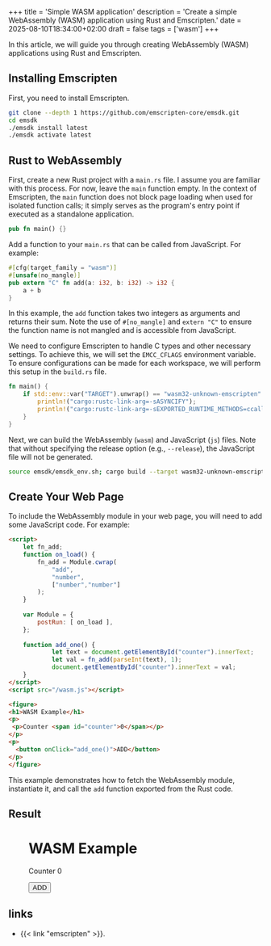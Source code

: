 +++
title = 'Simple WASM application'
description = 'Create a simple WebAssembly (WASM) application using Rust and Emscripten.'
date = 2025-08-10T18:34:00+02:00
draft = false
tags = ['wasm']
+++

In this article, we will guide you through creating WebAssembly (WASM)
applications using Rust and Emscripten.

## Installing Emscripten

First, you need to install Emscripten.
 
```bash 
git clone --depth 1 https://github.com/emscripten-core/emsdk.git 
cd emsdk
./emsdk install latest 
./emsdk activate latest 
```

## Rust to WebAssembly

First, create a new Rust project with a `main.rs` file. I assume you are
familiar with this process. For now, leave the `main` function empty. In the
context of Emscripten, the `main` function does not block page loading when
used for isolated function calls; it simply serves as the program's entry point
if executed as a standalone application.

```rust
pub fn main() {} 
```

Add a function to your `main.rs` that can be called from JavaScript. For
example:

```rust
#[cfg(target_family = "wasm")] 
#[unsafe(no_mangle)]
pub extern "C" fn add(a: i32, b: i32) -> i32 { 
    a + b 
} 
```

In this example, the `add` function takes two integers as arguments and returns
their sum. Note the use of `#[no_mangle]` and `extern "C"` to ensure the
function name is not mangled and is accessible from JavaScript.

We need to configure Emscripten to handle C types and other necessary settings.
To achieve this, we will set the `EMCC_CFLAGS` environment variable. To ensure
configurations can be made for each workspace, we will perform this setup in
the `build.rs` file.

```rust
fn main() { 
    if std::env::var("TARGET").unwrap() == "wasm32-unknown-emscripten" { 
        println!("cargo:rustc-link-arg=-sASYNCIFY"); 
        println!("cargo:rustc-link-arg=-sEXPORTED_RUNTIME_METHODS=ccall,cwrap"); 
    } 
} 
```

Next, we can build the WebAssembly (`wasm`) and JavaScript (`js`) files. Note
that without specifying the release option (e.g., `--release`), the JavaScript
file will not be generated.

```bash
source emsdk/emsdk_env.sh; cargo build --target wasm32-unknown-emscripten --release 
```

## Create Your Web Page

To include the WebAssembly module in your web page, you will need to add some
JavaScript code. For example:

```html
<script> 
    let fn_add;  
    function on_load() { 
        fn_add = Module.cwrap( 
            "add", 
            "number",
            ["number","number"] 
        ); 
    } 
 
    var Module = { 
        postRun: [ on_load ], 
    }; 
 
    function add_one() { 
            let text = document.getElementById("counter").innerText; 
            let val = fn_add(parseInt(text), 1);
            document.getElementById("counter").innerText = val; 
    } 
</script> 
<script src="/wasm.js"></script> 

<figure> 
<h1>WASM Example</h1> 
<p> 
 <p>Counter <span id="counter">0</span></p> 
</p> 
<p> 
  <button onClick="add_one()">ADD</button> 
</p> 
</figure> 
```

This example demonstrates how to fetch the WebAssembly module, instantiate it,
and call the `add` function exported from the Rust code.

## Result

<script> 
    let fn_add;  
    function on_load() { 
        fn_add = Module.cwrap( 
            "add", 
            "number",
            ["number","number"] 
        ); 
    } 
 
    var Module = { 
        postRun: [ on_load ], 
    }; 
 
    function add_one() { 
            let text = document.getElementById("counter").innerText; 
            let val = fn_add(parseInt(text), 1);
            document.getElementById("counter").innerText = val; 
    } 
</script> 
<script src="/wasm.js"></script> 

<figure> 
<h1>WASM Example</h1> 
<p> 
 <p>Counter <span id="counter">0</span></p> 
 <button onClick="add_one()">ADD</button> 
</p> 
</figure> 

## links

- {{< link "emscripten" >}}.
